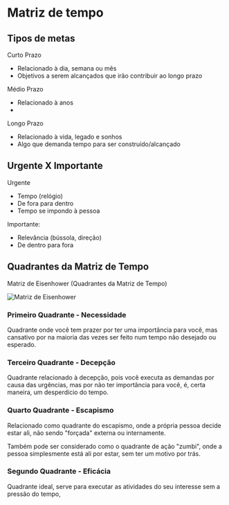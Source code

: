 # Matriz de tempo

## Tipos de metas

Curto Prazo

- Relacionado à dia, semana ou mês
- Objetivos a serem alcançados que irão contribuir ao longo prazo

Médio Prazo

- Relacionado à anos
- 

Longo Prazo

- Relacionado à vida, legado e sonhos
- Algo que demanda tempo para ser construído/alcançado

## Urgente X Importante

Urgente

- Tempo (relógio)
- De fora para dentro
- Tempo se impondo à pessoa

Importante:

- Relevância (bússola, direção)
- De dentro para fora

## Quadrantes da Matriz de Tempo

Matriz de Eisenhower (Quadrantes da Matriz de Tempo)

![Matriz de Eisenhower](https://blog.runrun.it/wp-content/uploads/2014/08/importanteurgente_matriz.png)

### Primeiro Quadrante - Necessidade
 
Quadrante onde você tem prazer por ter uma importância para você, mas cansativo por na maioria das vezes ser feito num tempo não desejado ou esperado.

### Terceiro Quadrante - Decepção

Quadrante relacionado à decepção, pois você executa as demandas por causa das urgências, mas por não ter importância para você, é, certa maneira, um desperdício do tempo.

### Quarto Quadrante - Escapismo

Relacionado como quadrante do escapismo, onde a própria pessoa decide estar ali, não sendo "forçada" externa ou internamente.

Também pode ser considerado como o quadrante de ação "zumbi", onde a pessoa simplesmente está ali por estar, sem ter um motivo por trás.

### Segundo Quadrante - Eficácia

Quadrante ideal, serve para executar as atividades do seu interesse sem a pressão do tempo, 

<!--stackedit_data:
eyJoaXN0b3J5IjpbNDM3OTA3NzE1LC0xMDkzNjk4Mzc1LC0xNj
cyMDU2NjA3LDE0ODUyNTc3OTAsNDYzODU4MzUsNzMwOTk4MTE2
XX0=
-->